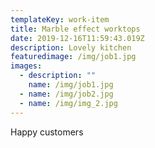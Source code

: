 ```yaml
---
templateKey: work-item
title: Marble effect worktops
date: 2019-12-16T11:59:43.019Z
description: Lovely kitchen
featuredimage: /img/job1.jpg
images:
  - description: ""
    name: /img/job1.jpg
  - name: /img/job2.jpg
  - name: /img/img_2.jpg
---
```


Happy customers
